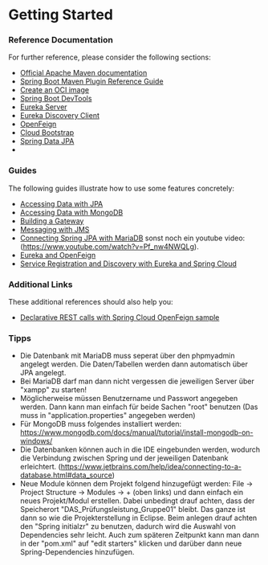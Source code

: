 # Getting Started

### Reference Documentation

For further reference, please consider the following sections:

* [Official Apache Maven documentation](https://maven.apache.org/guides/index.html)
* [Spring Boot Maven Plugin Reference Guide](https://docs.spring.io/spring-boot/docs/3.2.2/maven-plugin/reference/html/)
* [Create an OCI image](https://docs.spring.io/spring-boot/docs/3.2.2/maven-plugin/reference/html/#build-image)
* [Spring Boot DevTools](https://docs.spring.io/spring-boot/docs/3.2.2/reference/htmlsingle/index.html#using.devtools)
* [Eureka Server](https://docs.spring.io/spring-cloud-netflix/docs/current/reference/html/#spring-cloud-eureka-server)
* [Eureka Discovery Client](https://docs.spring.io/spring-cloud-netflix/docs/current/reference/html/#service-discovery-eureka-clients)
* [OpenFeign](https://docs.spring.io/spring-cloud-openfeign/docs/current/reference/html/)
* [Cloud Bootstrap](https://docs.spring.io/spring-cloud-commons/docs/current/reference/html/)
* [Spring Data JPA](https://docs.spring.io/spring-boot/docs/3.2.2/reference/htmlsingle/index.html#data.sql.jpa-and-spring-data)
* 

### Guides

The following guides illustrate how to use some features concretely:

* [Accessing Data with JPA](https://spring.io/guides/gs/accessing-data-jpa/)
* [Accessing Data with MongoDB](https://spring.io/guides/gs/accessing-data-mongodb)
* [Building a Gateway](https://spring.io/guides/gs/gateway)
* [Messaging with JMS](https://spring.io/guides/gs/messaging-jms)
* [Connecting Spring JPA with MariaDB](https://www.javaguides.net/2020/01/spring-boot-mariadb-crud-example-tutorial.html)
 sonst noch ein youtube video: (https://www.youtube.com/watch?v=Pf_nw4NWQLg).
* [Eureka and OpenFeign](https://www.baeldung.com/spring-cloud-netflix-eureka)
* [Service Registration and Discovery with Eureka and Spring Cloud](https://spring.io/guides/gs/service-registration-and-discovery/)

### Additional Links

These additional references should also help you:

* [Declarative REST calls with Spring Cloud OpenFeign sample](https://github.com/spring-cloud-samples/feign-eureka)

### Tipps
* Die Datenbank mit MariaDB muss seperat über den phpmyadmin angelegt werden. Die Daten/Tabellen werden dann automatisch 
  über JPA angelegt.
* Bei MariaDB darf man dann nicht vergessen die jeweiligen Server über "xampp" zu starten!
* Möglicherweise müssen Benutzername und Passwort angegeben werden. Dann kann man einfach für beide Sachen "root" benutzen
  (Das muss in "application.properties" angegeben werden)
* Für MongoDB muss folgendes installiert werden: https://www.mongodb.com/docs/manual/tutorial/install-mongodb-on-windows/
* Die Datenbanken können auch in die IDE eingebunden werden, wodurch die Verbindung zwischen Spring und
    der jeweiligen Datenbank erleichtert. (https://www.jetbrains.com/help/idea/connecting-to-a-database.html#data_source)
* Neue Module können dem Projekt folgend hinzugefügt werden:
File -> Project Structure -> Modules -> + (oben links) und dann einfach ein neues Projekt/Modul erstellen. Dabei unbedingt
drauf achten, dass der Speicherort "DAS_Prüfungsleistung_Gruppe01" bleibt. Das ganze ist dann so wie die Projekterstellung
in Eclipse. Beim anlegen drauf achten den "Spring initialzr" zu benutzen, dadurch wird die Auswahl von Dependencies sehr leicht. 
Auch zum späteren Zeitpunkt kann man dann in der "pom.xml" auf "edit starters" klicken und darüber dann neue Spring-Dependencies hinzufügen.
